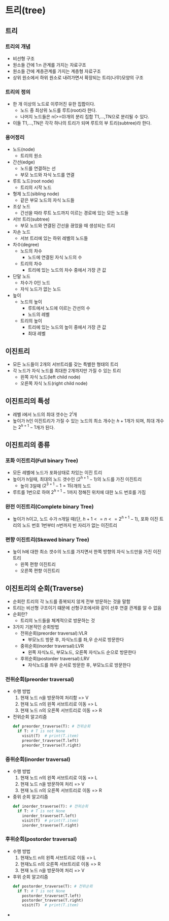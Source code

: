 트리(tree)
=======
## 트리
### 트리의 개념
- 비선형 구조
- 원소들 간에 1:n 관계를 가지는 자료구조
- 원소들 간에 계층관계를 가지는 계층형 자료구조
- 상위 원소에서 하위 원소로 내려가면서 확장되는 트리(나무)모양의 구조

### 트리의 정의
- 한 개 이상의 노드로 이루어진 유한 집합이다.
  - 노드 중 최상위 노드를 루트(root)라 한다.
  - 나머지 노드들은 n(>=0)개의 분리 집합 T1,...,TN으로 분리될 수 있다.
- 이들 T1,...,TN은 각각 하나의 트리가 되며 루트의 부 트리(subtree)라 한다.

### 용어정리
- 노드(node)
  - 트리의 원소
- 간선(edge)
  - 노드를 연결하는 선 
  - 부모 노드와 자식 노드를 연결
- 루트 노드(root node)
  - 트리의 시작 노드
- 형제 노드(sibling node)
  - 같은 부모 노드의 자식 노드들
- 조상 노드
  - 간선을 따라 루트 노드까지 이르는 경로에 있는 모든 노드들
- 서브 트리(subtree)
  - 부모 노드와 연결된 간선을 끊었을 때 생성되는 트리
- 자손 노드
  - 서브 트리에 있는 하위 레벨의 노드들
- 차수(degree)
  - 노드의 차수
    - 노드에 연결된 자식 노드의 수
  - 트리의 차수
    - 트리에 있는 노드의 차수 중에서 가장 큰 값
- 단말 노드
  - 차수가 0인 노드 
  - 자식 노드가 없는 노드
- 높이
  - 노드의 높이
    - 루트에서 노드에 이르는 간선의 수
    - 노드의 레벨
  - 트리의 높이
    - 트리에 있는 노드의 높이 중에서 가장 큰 값
    - 최대 레벨

## 이진트리
- 모든 노드들이 2개의 서브트리를 갖는 특별한 형태의 트리
- 각 노드가 자식 노드를 최대한 2개까지만 가질 수 있는 트리
  - 왼쪽 자식 노드(left child node)
  - 오른쪽 자식 노드(right child node)
## 이진트리의 특성
- 레벨 i에서 노드의 최대 갯수는 $2^i$개
- 높이가 h인 이진트리가 가질 수 있는 노드의 최소 개수는 ${h+1}$개가 되며, 최대 개수는 $2^{h+1}-1$개가 된다.


## 이진트리의 종류
### 포화 이진트리(Full binary Tree)
  - 모든 레벨에 노드가 포화상태로 차있는 이진 트리
  - 높이가 h일때, 최대의 노드 갯수인 $(2^{h+1}-1)$의 노드를 가진 이진트리
    - 높이 3일때 $(2^{3+1}-1=15)$개의 노드
  - 루트를 1번으로 하여 $2^{h+1}-1$까지 정해진 위치에 대한 노드 번호를 가짐
### 완전 이진트리(Complete binary Tree)
  - 높이가 h이고, 노드 수가 n개일 때(단, $h+1<=n<=2^{h+1}-1$), 포화 이진 트리의 노드 번호 1번부터 n번까지 빈 자리가 없는 이진트리
### 편향 이진트리(Skewed binary Tree)
  - 높이 h에 대한 최소 갯수의 노드를 가지면서 한쪽 방향의 자식 노드만을 가진 이진트리
    - 왼쪽 편향 이진트리
    - 오른쪽 편향 이진트리

## 이진트리의 순회(Traverse)
- 순회란 트리의 각 노드를 중복되지 않게 전부 방문하는 것을 말함
- 트리는 비선형 구조이기 떄문에 선형구조에서와 같이 선후 연결 관계를 알 수 없음
- 순회란?
  - 트리의 노드들을 체계적으로 방문하는 것
- 3가지 기본적인 순회방법
  - 전위순회(preorder traversal):VLR
    - 부모노드 방문 후, 자식노드를 좌,우 순서로 방문한다
  - 중위순회(inorder traversal):LVR
    - 왼쪽 자식노드, 부모노드, 오른쪽 자식노드 순으로 방문한다
  - 후위순회(postorder traversal):LRV
    - 자식노드를 좌우 순서로 방문한 후, 부모노드로 방문한다

### 전위순회(preorder traversal)
- 수행 방법
   1) 현재 노드 n을 방문하여 처리함 => V
   2) 현재 노드 n의 왼쪽 서브트리로 이동 => L
   3) 현재 노드 n의 오른쪽 서브트리로 이동 => R
- 전위순회 알고리즘
  ```python
  def preorder_traverse(T): # 전위순회
    if T: # T is not None
      visit(T)  # print(T.item)
      preorder_traverse(T.left)
      preorder_traverse(T.right)
  ```
### 중위순회(inorder traversal)
- 수행 방법
   1) 현재 노드 n의 왼쪽 서브트리로 이동 => L
   2) 현재 노드 n을 방문하여 처리 => V
   3) 현재 노드 n의 오른쪽 서브트리로 이동 => R
- 중위 순회 알고리즘
  ```python
  def inorder_traverse(T): # 전위순회
    if T: # T is not None
      inorder_traverse(T.left)
      visit(T)  # print(T.item)
      inorder_traverse(T.right)
  ```
### 후위순회(postorder traversal)
- 수행 방법
   1) 현재노드 n의 왼쪽 서브트리로 이동 => L
   2) 현재노드 n의 오른쪽 서브트리로 이동 => R
   3) 현재 노드 n을 방문하여 처리 => V
- 후위 순회 알고리즘
  ```python
  def postorder_traverse(T): # 전위순회
    if T: # T is not None
      postorder_traverse(T.left)
      postorder_traverse(T.right)
      visit(T)  # print(T.item)
  ```
- 
